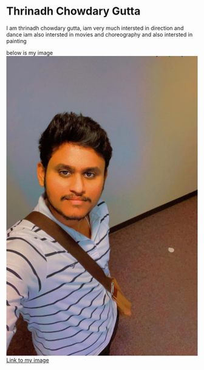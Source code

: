 # Thrinadh Chowdary Gutta
I am thrinadh chowdary gutta, iam very much intersted in direction and dance
iam also intersted in movies and choreography and also intersted in painting

below is my image 
![My image](https://github.com/thrinadh-chows/assignment2-gutta/blob/main/WhatsApp%20Image%202022-01-22%20at%205.30.23%20PM.jpeg)
[Link to my image](https://github.com/thrinadh-chows/assignment2-gutta/blob/main/WhatsApp%20Image%202022-01-22%20at%205.30.23%20PM.jpeg)